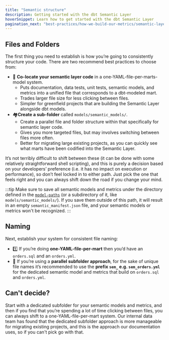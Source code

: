 ```yaml
---
title: "Semantic structure"
description: Getting started with the dbt Semantic Layer
hoverSnippet: Learn how to get started with the dbt Semantic Layer
pagination_next: "best-practices/how-we-build-our-metrics/semantic-layer-8-refactor-a-rollup"
---
```


## Files and Folders

The first thing you need to establish is how you’re going to consistently structure your code. There are two recommend best practices to choose from:

- 🏡 **Co-locate your semantic layer code** in a one-YAML-file-per-marts-model system.
  - Puts documentation, data tests, unit tests, semantic models, and metrics into a unified file that corresponds to a dbt-modeled mart.
  - Trades larger file size for less clicking between files.
  - Simpler for greenfield projects that are building the Semantic Layer alongside dbt models.
- 🏘️**Create a sub-folder** called `models/semantic_models/`.
  - Create a parallel file and folder structure within that specifically for semantic layer code.
  - Gives you more targeted files, but may involves switching between files more often.
  - Better for migrating large existing projects, as you can quickly see what marts have been codified into the Semantic Layer.

It’s not terribly difficult to shift between these (it can be done with some relatively straightforward shell scripting), and this is purely a decision based on your developers’ preference (i.e. it has no impact on execution or performance), so don’t feel locked in to either path. Just pick the one that feels right and you can always shift down the road if you change your mind.

:::tip 
Make sure to save all semantic models and metrics under the directory defined in the [`model-paths`](/reference/project-configs/model-paths) (or a subdirectory of it, like `models/semantic_models/`). If you save them outside of this path, it will result in an empty `semantic_manifest.json` file, and your semantic models or metrics won't be recognized.
:::

## Naming

Next, establish your system for consistent file naming:

- 1️⃣ If you’re doing **one-YAML-file-per-mart** then you’d have an `orders.sql` and an `orders.yml`.
- 📛 If you’re using a **parallel subfolder approach**, for the sake of unique file names it’s recommended to use the **prefix `sem_` e.g. `sem_orders.yml`** for the dedicated semantic model and metrics that build on `orders.sql` and `orders.yml`.

## Can't decide?

Start with a dedicated subfolder for your semantic models and metrics, and then if you find that you’re spending a lot of time clicking between files, you can always shift to a one-YAML-file-per-mart system. Our internal data team has found that the dedicated subfolder approach is more manageable for migrating existing projects, and this is the approach our documentation uses, so if you can't pick go with that.
